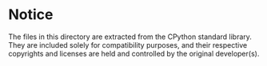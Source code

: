 Notice
======

The files in this directory are extracted from the CPython standard library.
They are included solely for compatibility purposes, and their respective
copyrights and licenses are held and controlled by the original developer(s).

